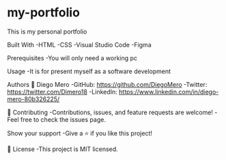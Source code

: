 # my-portfolio
This is my personal portfolio

Built With
  -HTML
  -CSS
  -Visual Studio Code
  -Figma

Prerequisites
  -You will only need a working pc

Usage
  -It is for present myself as a software development

Authors
👤 Diego Mero
  -GitHub: https://github.com/DiegoMero
  -Twitter: https://twitter.com/Dimero18
  -LinkedIn: https://www.linkedin.com/in/diego-mero-80b326225/

🤝 Contributing
  -Contributions, issues, and feature requests are welcome!
  -Feel free to check the issues page.

Show your support
  -Give a ⭐️ if you like this project!

📝 License
  -This project is MIT licensed.